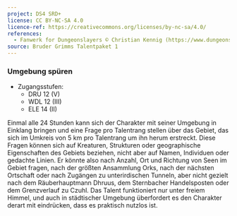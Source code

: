 ```yaml
---
project: DS4 SRD+
license: CC BY-NC-SA 4.0
licence-ref: https://creativecommons.org/licenses/by-nc-sa/4.0/
references: 
  - Fanwerk for Dungeonslayers © Christian Kennig (https://www.dungeonslayers.net/)
source: Bruder Grimms Talentpaket 1
---
```


### Umgebung spüren

- Zugangsstufen:
  - DRU 12 (V)
  - WDL 12 (III)
  - ELE 14 (II)

Einmal alle 24 Stunden kann sich der Charakter mit seiner Umgebung in Einklang bringen und eine Frage pro Talentrang stellen über das Gebiet, das sich im Umkreis von 5 km pro Talentrang um ihn herum erstreckt. Diese Fragen können sich auf Kreaturen, Strukturen oder geographische Eigenschaften des Gebiets beziehen, nicht aber auf Namen, Individuen oder gedachte Linien. Er könnte also nach Anzahl, Ort und Richtung von Seen im Gebiet fragen, nach der größten Ansammlung Orks, nach der nächsten Ortschaft oder nach Zugängen zu unterirdischen Tunneln, aber nicht gezielt nach dem Räuberhauptmann Dhruus, dem Sternbacher Handelsposten oder dem Grenzverlauf zu Czuhl. Das Talent funktioniert nur unter freiem Himmel, und auch in städtischer Umgebung überfordert es den Charakter derart mit eindrücken, dass es praktisch nutzlos ist.


